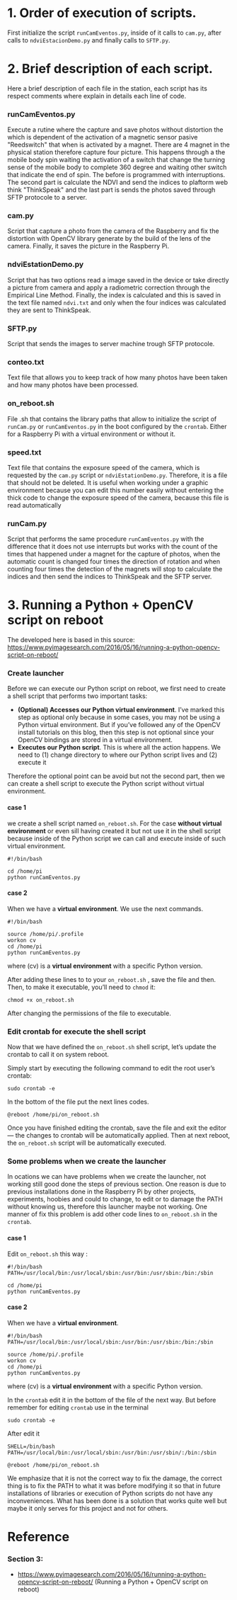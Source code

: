 # 1. Order of execution of scripts.

First initialize the script `runCamEventos.py`, inside of it calls to `cam.py`, after calls to `ndviEstacionDemo.py` and finally calls to `SFTP.py`. 

# 2. Brief description of each script.
Here a brief description of each file in the station, each script has its respect comments where explain in details each line of code.

### runCamEventos.py
Execute a rutine where the capture and save photos without distortion the which is dependent of the activation of a magnetic sensor pasive "Reedswitch" that when is activated by a magnet. There are 4 magnet in the physical station therefore capture four picture. This happens through a the mobile body spin waiting the activation of a switch that change the turning sense of the mobile body to complete 360 degree and waiting other switch that indicate the end of spin. The before is programmed with interruptions. The second part is calculate the NDVI and send the indices to plaftorm web think "ThinkSpeak" and the last part is sends the photos saved through SFTP protocole to a server.

### cam.py
Script that capture a photo from the camera of the Raspberry and fix the distortion with OpenCV library generate by the build of the lens of the camera. Finally, it saves the picture in the Raspberry Pi. 

### ndviEstationDemo.py
Script that has two options read a image saved in the device or take directly a picture from camera and apply a radiometric correction through the Empirical Line Method. Finally, the index is calculated and this is saved in the text file named `ndvi.txt` and only when the four indices was calculated they are sent to ThinkSpeak.

### SFTP.py
Script that sends the images to server machine trough SFTP protocole.

### conteo.txt
Text file that allows you to keep track of how many photos have been taken and how many photos have been processed.

### on_reboot.sh
File .sh that contains the library paths that allow to initialize the script of `runCam.py` or `runCamEventos.py` in the boot configured by the `crontab`. Either for a Raspberry Pi with a virtual environment or without it.

### speed.txt
Text file that contains the exposure speed of the camera, which is requested by the `cam.py` script or `ndviEstationDemo.py`. Therefore, it is a file that should not be deleted. It is useful when working under a graphic environment because you can edit this number easily without entering the thick code to change the exposure speed of the camera, because this file is read automatically

### runCam.py
Script that performs the same procedure `runCamEventos.py` with the difference that it does not use interrupts but works with the count of the times that happened under a magnet for the capture of photos, when the automatic count is changed four times the direction of rotation and when counting four times the detection of the magnets will stop to calculate the indices and then send the indices to ThinkSpeak and the SFTP server.

# 3. Running a Python + OpenCV script on reboot
The developed here is based in this source: https://www.pyimagesearch.com/2016/05/16/running-a-python-opencv-script-on-reboot/

### Create launcher
Before we can execute our Python script on reboot, we first need to create a shell script that performs two important tasks:

- **(Optional) Accesses our Python virtual environment**. I’ve marked this step as optional only because in some cases, you may not be using a Python virtual environment. But if you’ve followed any of the OpenCV install tutorials on this blog, then this step is not optional since your OpenCV bindings are stored in a virtual environment.
- **Executes our Python script**. This is where all the action happens. We need to (1) change directory to where our Python script lives and (2) execute it

Therefore the optional point can be avoid but not the second part, then we can create a shell script to execute the Python script without virtual environment.
#### case 1
we create a shell script named `on_reboot.sh`. For the case **without virtual environment** or even sill having created it but not use it in the shell script because inside of the Python script we can call and execute inside of such virtual environment. 
```
#!/bin/bash

cd /home/pi
python runCamEventos.py
```
#### case 2
When we have a **virtual environment**. We use the next commands.
```
#!/bin/bash

source /home/pi/.profile
workon cv
cd /home/pi
python runCamEventos.py
```
where (cv) is a **virtual environment** with a specific Python version.

After adding these lines to to your `on_reboot.sh` , save the file and then. Then, to make it executable, you’ll need to `chmod`  it:
```
chmod +x on_reboot.sh
```
After changing the permissions of the file to executable.

### Edit crontab for execute the shell script

Now that we have defined the `on_reboot.sh`  shell script, let’s update the crontab to call it on system reboot.

Simply start by executing the following command to edit the root user’s crontab:
```
sudo crontab -e
```
In the bottom of the file put the next lines codes.
```
@reboot /home/pi/on_reboot.sh
```
Once you have finished editing the crontab, save the file and exit the editor — the changes to crontab will be automatically applied. Then at next reboot, the `on_reboot.sh`  script will be automatically executed.

### Some problems when we create the launcher
In ocations we can have problems when we create the launcher, not working still good done the steps of previous section. One reason is due to previous installations done in the Raspberry Pi by other projects, experiments, hoobies and could to change, to edit or to damage the PATH without knowing us, therefore this launcher maybe not working. One manner of fix this problem is add other code lines to `on_reboot.sh` in the `crontab`.
#### case 1
Edit `on_reboot.sh` this way :
```
#!/bin/bash
PATH=/usr/local/bin:/usr/local/sbin:/usr/bin:/usr/sbin:/bin:/sbin

cd /home/pi
python runCamEventos.py
```
#### case 2
When we have a **virtual environment**.
```
#!/bin/bash
PATH=/usr/local/bin:/usr/local/sbin:/usr/bin:/usr/sbin:/bin:/sbin

source /home/pi/.profile
workon cv
cd /home/pi
python runCamEventos.py
```
where (cv) is a **virtual environment** with a specific Python version.

In the `crontab` edit it in the bottom of the file of the next way. 
But before remember for editing `crontab` use in the terminal
```
sudo crontab -e
```
After edit it
```
SHELL=/bin/bash
PATH=/usr/local/bin:/usr/local/sbin:/usr/bin:/usr/sbin/:/bin:/sbin

@reboot /home/pi/on_reboot.sh
```
We emphasize that it is not the correct way to fix the damage, the correct thing is to fix the PATH to what it was before modifying it so that in future installations of libraries or execution of Python scripts do not have any inconveniences. What has been done is a solution that works quite well but maybe it only serves for this project and not for others.

# Reference
### Section 3:
- https://www.pyimagesearch.com/2016/05/16/running-a-python-opencv-script-on-reboot/ (Running a Python + OpenCV script on reboot)
